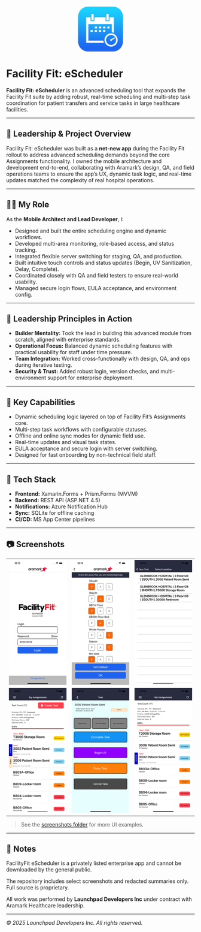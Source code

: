 <p align="center">
  <img src="./screenshots/app-icon.png" alt="App Icon" width="120" />
</p>

# Facility Fit: eScheduler

**Facility Fit: eScheduler** is an advanced scheduling tool that expands the Facility Fit suite by adding robust, real-time scheduling and multi-step task coordination for patient transfers and service tasks in large healthcare facilities.

---

## 🔹 Leadership & Project Overview

Facility Fit: eScheduler was built as a **net-new app** during the Facility Fit rollout to address advanced scheduling demands beyond the core Assignments functionality. I owned the mobile architecture and development end-to-end, collaborating with Aramark’s design, QA, and field operations teams to ensure the app’s UX, dynamic task logic, and real-time updates matched the complexity of real hospital operations.

---

## 🧑‍💼 My Role

As the **Mobile Architect and Lead Developer**, I:
- Designed and built the entire scheduling engine and dynamic workflows.
- Developed multi-area monitoring, role-based access, and status tracking.
- Integrated flexible server switching for staging, QA, and production.
- Built intuitive touch controls and status updates (Begin, UV Sanitization, Delay, Complete).
- Coordinated closely with QA and field testers to ensure real-world usability.
- Managed secure login flows, EULA acceptance, and environment config.

---

## 🧭 Leadership Principles in Action

- **Builder Mentality:** Took the lead in building this advanced module from scratch, aligned with enterprise standards.
- **Operational Focus:** Balanced dynamic scheduling features with practical usability for staff under time pressure.
- **Team Integration:** Worked cross-functionally with design, QA, and ops during iterative testing.
- **Security & Trust:** Added robust login, version checks, and multi-environment support for enterprise deployment.

---

## 🚀 Key Capabilities

- Dynamic scheduling logic layered on top of Facility Fit’s Assignments core.
- Multi-step task workflows with configurable statuses.
- Offline and online sync modes for dynamic field use.
- Real-time updates and visual task states.
- EULA acceptance and secure login with server switching.
- Designed for fast onboarding by non-technical field staff.

---

## 🧰 Tech Stack

- **Frontend:** Xamarin.Forms + Prism.Forms (MVVM)
- **Backend:** REST API (ASP.NET 4.5)
- **Notifications:** Azure Notification Hub
- **Sync:** SQLite for offline caching
- **CI/CD:** MS App Center pipelines

---

## 📷 Screenshots

<table>
  <tr>
    <td align="center">
      <img src="./screenshots/schedules-01.png" alt="Login screen with secure fields" width="200"/>
    </td>
    <td align="center">
      <img src="./screenshots/schedules-05.png" alt="Main assignments dashboard with tasks and status colors" width="200"/>
    </td>
    <td align="center">
      <img src="./screenshots/schedules-16.png" alt="Create Task screen with space and equipment details" width="200"/>
    </td>
  </tr>
  <tr>
    <td align="center">
      <img src="./screenshots/schedules-19.png" alt="Task detail view with Begin UV and Complete actions" width="200"/>
    </td>
    <td align="center">
      <img src="./screenshots/schedules-20.png" alt="Assignments list with multi-status task flow" width="200"/>
    </td>
    <td align="center">
      <img src="./screenshots/schedules-21.png" alt="Location selector for task targeting" width="200"/>
    </td>
  </tr>
</table>

> See the [screenshots folder](./screenshots/) for more UI examples.

---

## 🔐 Notes

FacilityFit eScheduler is a privately listed enterprise app and cannot be downloaded by the general public.

The repository includes select screenshots and redacted summaries only. Full source is proprietary.

All work was performed by **Launchpad Developers Inc** under contract with Aramark Healthcare leadership.

---

_© 2025 Launchpad Developers Inc. All rights reserved._

